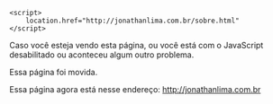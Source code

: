 <!DOCTYPE html>
<html lang="en">
<head>
	<meta charset="UTF-8">
	<title>Jonathan Lima - Interface Designer | Front-end Developer</title>

	<script>
		location.href="http://jonathanlima.com.br/sobre.html"
	</script>
</head>
<body>

<p>Caso você esteja vendo esta página, ou você está com o JavaScript desabilitado ou aconteceu algum outro problema.</p>

<p>Essa página foi movida.</p>

<p>Essa página agora está nesse endereço: <a href="http://jonathanlima.com.br">http://jonathanlima.com.br</a></p>
	
</body>
</html>
 
